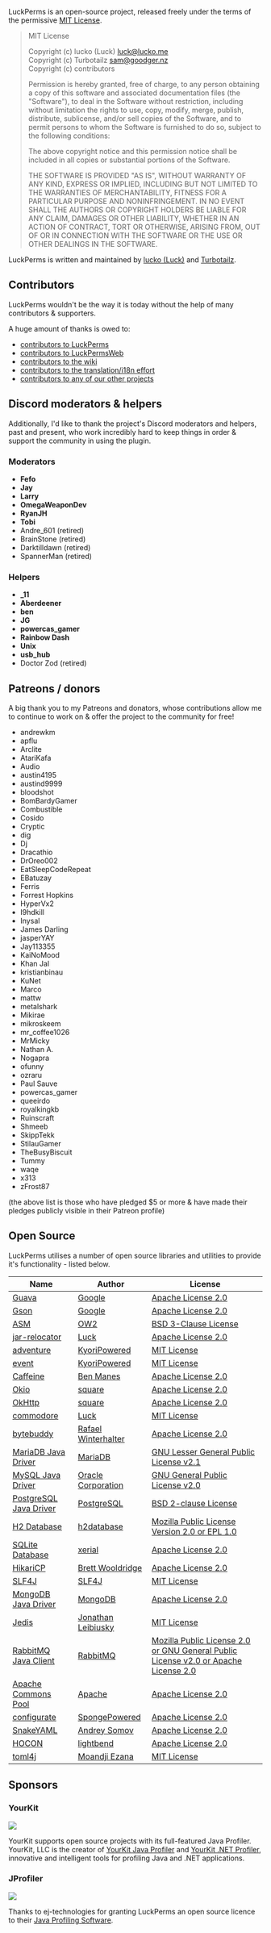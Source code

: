 LuckPerms is an open-source project, released freely under the terms of the permissive [MIT License](https://github.com/lucko/LuckPerms/blob/master/LICENSE.txt).

> MIT License
> 
> Copyright (c) lucko (Luck) <luck@lucko.me>  
> Copyright (c) Turbotailz <sam@goodger.nz>  
> Copyright (c) contributors  
> 
> Permission is hereby granted, free of charge, to any person obtaining a copy
> of this software and associated documentation files (the "Software"), to deal
> in the Software without restriction, including without limitation the rights
> to use, copy, modify, merge, publish, distribute, sublicense, and/or sell
> copies of the Software, and to permit persons to whom the Software is
> furnished to do so, subject to the following conditions:
> 
> The above copyright notice and this permission notice shall be included in all
> copies or substantial portions of the Software.
> 
> THE SOFTWARE IS PROVIDED "AS IS", WITHOUT WARRANTY OF ANY KIND, EXPRESS OR
> IMPLIED, INCLUDING BUT NOT LIMITED TO THE WARRANTIES OF MERCHANTABILITY,
> FITNESS FOR A PARTICULAR PURPOSE AND NONINFRINGEMENT. IN NO EVENT SHALL THE
> AUTHORS OR COPYRIGHT HOLDERS BE LIABLE FOR ANY CLAIM, DAMAGES OR OTHER
> LIABILITY, WHETHER IN AN ACTION OF CONTRACT, TORT OR OTHERWISE, ARISING FROM,
> OUT OF OR IN CONNECTION WITH THE SOFTWARE OR THE USE OR OTHER DEALINGS IN THE
> SOFTWARE.

LuckPerms is written and maintained by [lucko (Luck)](https://github.com/lucko) and [Turbotailz](https://github.com/Turbotailz).

## Contributors
LuckPerms wouldn't be the way it is today without the help of many contributors & supporters.

A huge amount of thanks is owed to:

* [contributors to LuckPerms](https://github.com/lucko/LuckPerms/graphs/contributors)
* [contributors to LuckPermsWeb](https://github.com/lucko/LuckPermsWeb/graphs/contributors)
* [contributors to the wiki](https://github.com/LuckPerms/wiki/graphs/contributors)
* [contributors to the translation/i18n effort](https://crowdin.com/project/luckperms)
* [contributors to any of our other projects](https://github.com/LuckPerms)


## Discord moderators & helpers

Additionally, I'd like to thank the project's Discord moderators and helpers, past and present, who work incredibly hard to keep things in order & support the community in using the plugin.

### Moderators
* **Fefo**
* **Jay**
* **Larry**
* **OmegaWeaponDev**
* **RyanJH**
* **Tobi**
* Andre_601 (retired)
* BrainStone (retired)
* Darktilldawn (retired)
* SpannerMan (retired)

### Helpers
* **\_11**
* **Aberdeener**
* **ben**
* **JG**
* **powercas_gamer**
* **Rainbow Dash**
* **Unix**
* **usb_hub**
* Doctor Zod (retired)

## Patreons / donors

A big thank you to my Patreons and donators, whose contributions allow me to continue to work on & offer the project to the community for free!

* andrewkm
* apflu
* Arclite
* AtariKafa
* Audio
* austin4195
* austind9999
* bloodshot
* BomBardyGamer
* Combustible
* Cosido
* Cryptic
* dig
* Dj
* Dracathio
* DrOreo002
* EatSleepCodeRepeat
* EBatuzay
* Ferris
* Forrest Hopkins
* HyperVx2
* I9hdkill
* Inysal
* James Darling
* jasperYAY
* Jay113355
* KaiNoMood
* Khan Jal
* kristianbinau
* KuNet
* Marco
* mattw
* metalshark
* Mikirae
* mikroskeem
* mr_coffee1026
* MrMicky
* Nathan A.
* Nogapra
* ofunny
* ozraru
* Paul Sauve
* powercas_gamer
* queeirdo
* royalkingkb
* Ruinscraft
* Shmeeb
* SkippTekk
* StilauGamer
* TheBusyBiscuit
* Tummy
* waqe
* x313
* zFrost87

(the above list is those who have pledged $5 or more & have made their pledges publicly visible in their Patreon profile)


## Open Source

LuckPerms utilises a number of open source libraries and utilities to provide it's functionality - listed below.

| Name                                                         | Author                                                 | License                                                      |
| ------------------------------------------------------------ | ------------------------------------------------------ | ------------------------------------------------------------ |
| [Guava](https://github.com/google/guava)                     | [Google](https://github.com/google)                    | [Apache License 2.0](https://github.com/google/guava/blob/master/COPYING) |
| [Gson](https://github.com/google/gson)                       | [Google](https://github.com/google)                    | [Apache License 2.0](https://github.com/google/gson/blob/master/LICENSE) |
| [ASM](http://asm.ow2.org/)                                   | [OW2](https://www.ow2.org/)                            | [BSD 3-Clause License](http://asm.ow2.io/license.html)       |
| [jar-relocator](https://github.com/lucko/jar-relocator)      | [Luck](https://github.com/lucko)                       | [Apache License 2.0](https://github.com/lucko/jar-relocator/blob/master/LICENSE.txt) |
| [adventure](https://github.com/kyoripowered/adventure)       | [KyoriPowered](https://github.com/KyoriPowered)        | [MIT License](https://github.com/KyoriPowered/adventure/blob/master/license.txt) |
| [event](https://github.com/KyoriPowered/event)               | [KyoriPowered](https://github.com/KyoriPowered)        | [MIT License](https://github.com/KyoriPowered/event/blob/master/license.txt) |
| [Caffeine](https://github.com/ben-manes/caffeine)            | [Ben Manes](https://github.com/ben-manes)              | [Apache License 2.0](https://github.com/ben-manes/caffeine/blob/master/LICENSE) |
| [Okio](https://github.com/square/okio)                       | [square](https://square.github.io/)                    | [Apache License 2.0](https://github.com/square/okio/blob/master/LICENSE.txt) |
| [OkHttp](https://square.github.io/okhttp/)                   | [square](https://square.github.io/)                    | [Apache License 2.0](https://github.com/square/okhttp/blob/master/LICENSE.txt) |
| [commodore](https://github.com/lucko/commodore)              | [Luck](https://github.com/lucko)                       | [MIT License](https://github.com/lucko/commodore/blob/master/LICENSE.txt) |
| [bytebuddy](https://bytebuddy.net/)                          | [Rafael Winterhalter](https://rafael.codes/)           | [Apache License 2.0](https://github.com/raphw/byte-buddy/blob/master/LICENSE) |
| [MariaDB Java Driver](https://github.com/MariaDB/mariadb-connector-j) | [MariaDB](https://mariadb.org/)                        | [GNU Lesser General Public License v2.1](https://github.com/MariaDB/mariadb-connector-j/blob/master/LICENSE) |
| [MySQL Java Driver](https://dev.mysql.com/downloads/connector/j/) | [Oracle Corporation](https://www.mysql.com/)           | [GNU General Public License v2.0](https://github.com/mysql/mysql-connector-j/blob/release/5.1/COPYING) |
| [PostgreSQL Java Driver](https://jdbc.postgresql.org/)       | [PostgreSQL](https://www.postgresql.org/)              | [BSD 2-clause License](https://github.com/pgjdbc/pgjdbc/blob/master/LICENSE) |
| [H2 Database](http://www.h2database.com/)                    | [h2database](https://github.com/h2database)            | [Mozilla Public License Version 2.0 or EPL 1.0](http://www.h2database.com/html/license.html) |
| [SQLite Database](https://github.com/xerial/sqlite-jdbc)     | [xerial](https://github.com/xerial)                    | [Apache License 2.0](https://github.com/xerial/sqlite-jdbc/blob/master/LICENSE) |
| [HikariCP](https://github.com/brettwooldridge/HikariCP)      | [Brett Wooldridge](https://github.com/brettwooldridge) | [Apache License 2.0](https://github.com/brettwooldridge/HikariCP/blob/dev/LICENSE) |
| [SLF4J](https://github.com/qos-ch/slf4j)                     | [SLF4J](https://www.slf4j.org/)                        | [MIT License](https://github.com/qos-ch/slf4j/blob/master/LICENSE.txt) |
| [MongoDB Java Driver](https://mongodb.github.io/mongo-java-driver/) | [MongoDB](https://www.mongodb.com/)                    | [Apache License 2.0](https://github.com/mongodb/mongo-java-driver/blob/master/LICENSE.txt) |
| [Jedis](https://github.com/xetorthio/jedis)                  | [Jonathan Leibiusky](https://github.com/xetorthio)     | [MIT License](https://github.com/xetorthio/jedis/blob/master/LICENSE.txt) |
| [RabbitMQ Java Client](https://github.com/rabbitmq/rabbitmq-java-client/) | [RabbitMQ](https://github.com/rabbitmq)                | [Mozilla Public License 2.0 or GNU General Public License v2.0 or Apache License 2.0](https://github.com/rabbitmq/rabbitmq-java-client/blob/master/LICENSE) |
| [Apache Commons Pool](https://commons.apache.org/proper/commons-pool/) | [Apache](https://www.apache.org/)                      | [Apache License 2.0](https://github.com/apache/commons-pool/blob/master/LICENSE.txt) |
| [configurate](https://github.com/SpongePowered/configurate)  | [SpongePowered](https://github.com/SpongePowered)      | [Apache License 2.0](https://github.com/SpongePowered/configurate/blob/master/LICENSE) |
| [SnakeYAML](https://bitbucket.org/asomov/snakeyaml)          | [Andrey Somov](https://bitbucket.org/asomov)           | [Apache License 2.0](https://bitbucket.org/asomov/snakeyaml/src/default/LICENSE.txt) |
| [HOCON](https://github.com/lightbend/config)                 | [lightbend](https://github.com/lightbend)              | [Apache License 2.0](https://github.com/lightbend/config/blob/master/LICENSE-2.0.txt) |
| [toml4j](https://github.com/mwanji/toml4j)                   | [Moandji Ezana](https://github.com/mwanji)             | [MIT License](https://github.com/mwanji/toml4j/blob/master/LICENSE) |

## Sponsors

### YourKit
[![](../img/credits-yourkit.png)](https://www.yourkit.com/)

YourKit supports open source projects with its full-featured Java Profiler. YourKit, LLC is the creator of [YourKit Java Profiler](https://www.yourkit.com/java/profiler/) and [YourKit .NET Profiler](https://www.yourkit.com/.net/profiler/), innovative and intelligent tools for profiling Java and .NET applications.

### JProfiler
[![](../img/credits-jprofiler.png)](http://www.ej-technologies.com/products/jprofiler/overview.html)

Thanks to ej-technologies for granting LuckPerms an open source licence to their [Java Profiling Software](http://www.ej-technologies.com/products/jprofiler/overview.html "Java Profiler").

